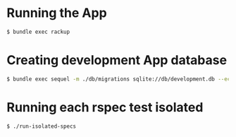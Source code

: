 # Running the App

```bash
$ bundle exec rackup
```

# Creating development App database
```bash
$ bundle exec sequel -m ./db/migrations sqlite://db/development.db --echo
```

# Running each rspec test isolated
```bash
$ ./run-isolated-specs
```
